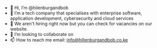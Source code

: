 - 👋 Hi, I’m @hilenburgandbob
- 👀 I’m a tech company that specialises with enterprise software, application development, cybersecurity and cloud services
- 🌱 We aren't hiring right now but you can check for vacancies on our website.
- 💞️ I’m looking to collaborate on 
- 📫 How to reach me email: info@hillenburgandbob.co.ke

<!---
hilenburgandbob/hilenburgandbob is a ✨ special ✨ repository because its `README.md` (this file) appears on your GitHub profile.
You can click the Preview link to take a look at your changes.
--->
